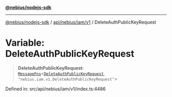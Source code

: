 [**@nebius/nodejs-sdk**](../../../../../README.md)

***

[@nebius/nodejs-sdk](../../../../../README.md) / [api/nebius/iam/v1](../README.md) / DeleteAuthPublicKeyRequest

# Variable: DeleteAuthPublicKeyRequest

> **DeleteAuthPublicKeyRequest**: [`MessageFns`](../../../../../runtime/protos/core/interfaces/MessageFns.md)\<[`DeleteAuthPublicKeyRequest`](../interfaces/DeleteAuthPublicKeyRequest.md), `"nebius.iam.v1.DeleteAuthPublicKeyRequest"`\>

Defined in: src/api/nebius/iam/v1/index.ts:4486
